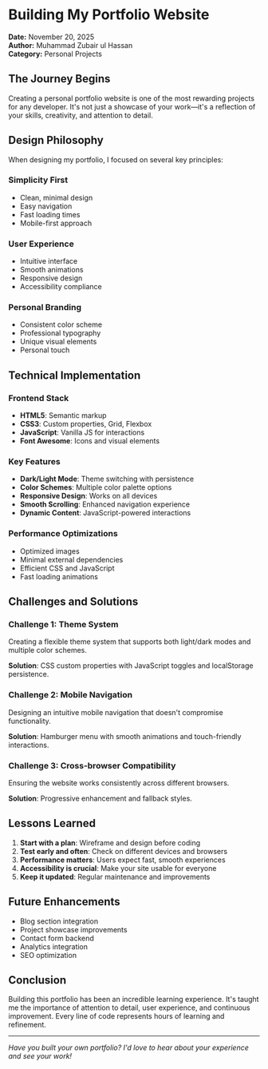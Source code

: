 # Building My Portfolio Website

**Date:** November 20, 2025  
**Author:** Muhammad Zubair ul Hassan  
**Category:** Personal Projects

## The Journey Begins

Creating a personal portfolio website is one of the most rewarding projects for any developer. It's not just a showcase of your work—it's a reflection of your skills, creativity, and attention to detail.

## Design Philosophy

When designing my portfolio, I focused on several key principles:

### **Simplicity First**

- Clean, minimal design
- Easy navigation
- Fast loading times
- Mobile-first approach

### **User Experience**

- Intuitive interface
- Smooth animations
- Responsive design
- Accessibility compliance

### **Personal Branding**

- Consistent color scheme
- Professional typography
- Unique visual elements
- Personal touch

## Technical Implementation

### **Frontend Stack**

- **HTML5**: Semantic markup
- **CSS3**: Custom properties, Grid, Flexbox
- **JavaScript**: Vanilla JS for interactions
- **Font Awesome**: Icons and visual elements

### **Key Features**

- **Dark/Light Mode**: Theme switching with persistence
- **Color Schemes**: Multiple color palette options
- **Responsive Design**: Works on all devices
- **Smooth Scrolling**: Enhanced navigation experience
- **Dynamic Content**: JavaScript-powered interactions

### **Performance Optimizations**

- Optimized images
- Minimal external dependencies
- Efficient CSS and JavaScript
- Fast loading animations

## Challenges and Solutions

### **Challenge 1: Theme System**

Creating a flexible theme system that supports both light/dark modes and multiple color schemes.

**Solution**: CSS custom properties with JavaScript toggles and localStorage persistence.

### **Challenge 2: Mobile Navigation**

Designing an intuitive mobile navigation that doesn't compromise functionality.

**Solution**: Hamburger menu with smooth animations and touch-friendly interactions.

### **Challenge 3: Cross-browser Compatibility**

Ensuring the website works consistently across different browsers.

**Solution**: Progressive enhancement and fallback styles.

## Lessons Learned

1. **Start with a plan**: Wireframe and design before coding
2. **Test early and often**: Check on different devices and browsers
3. **Performance matters**: Users expect fast, smooth experiences
4. **Accessibility is crucial**: Make your site usable for everyone
5. **Keep it updated**: Regular maintenance and improvements

## Future Enhancements

- Blog section integration
- Project showcase improvements
- Contact form backend
- Analytics integration
- SEO optimization

## Conclusion

Building this portfolio has been an incredible learning experience. It's taught me the importance of attention to detail, user experience, and continuous improvement. Every line of code represents hours of learning and refinement.

---

_Have you built your own portfolio? I'd love to hear about your experience and see your work!_

